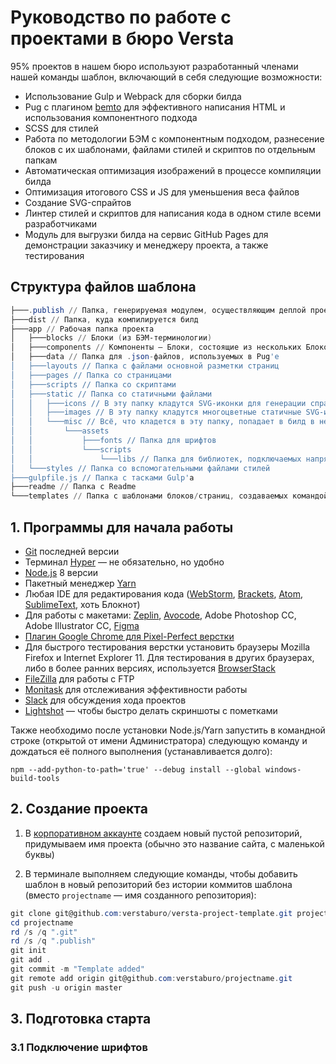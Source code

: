 # Руководство по работе с проектами в бюро Versta

95% проектов в нашем бюро используют разработанный членами нашей команды шаблон, включающий в себя следующие возможности:

- Использование Gulp и Webpack для сборки билда
- Pug с плагином [bemto](https://github.com/kizu/bemto) для эффективного написания HTML и использования компонентного подхода
- SCSS для стилей
- Работа по методологии БЭМ с компонентным подходом, разнесение блоков с их шаблонами, файлами стилей и скриптов по отдельным папкам
- Автоматическая оптимизация изображений в процессе компиляции билда
- Оптимизация итогового CSS и JS для уменьшения веса файлов
- Создание SVG-спрайтов
- Линтер стилей и скриптов для написания кода в одном стиле всеми разработчиками
- Модуль для выгрузки билда на сервис GitHub Pages для демонстрации заказчику и менеджеру проекта, а также тестирования

## Структура файлов шаблона

```powershell
├───.publish // Папка, генерируемая модулем, осуществляющим деплой проекта на сервис GitHub Pages
├───dist // Папка, куда компилируется билд
├───app // Рабочая папка проекта
│   ├───blocks // Блоки (из БЭМ-терминологии)
│   ├───components // Компоненты — Блоки, состоящие из нескольких Блоков
│   ├───data // Папка для .json-файлов, используемых в Pug'е
│   ├───layouts // Папка с файлами основной разметки страниц
│   ├───pages // Папка со страницами
│   ├───scripts // Папка со скриптами
│   ├───static // Папка со статичными файлами
│   │   ├───icons // В эту папку кладутся SVG-иконки для генерации спрайта
│   │   ├───images // В эту папку кладутся многоцветные статичные SVG-иконки и растровые картинки
│   │   └───misc // Всё, что кладется в эту папку, попадает в билд в неизменном виде и местоположении
│   │       └───assets
│   │           ├───fonts // Папка для шрифтов
│   │           └───scripts
│   │               └───libs // Папка для библиотек, подключаемых напрямую (не через Webpack)
│   └───styles // Папка со вспомогательными файлами стилей
├───gulpfile.js // Папка с тасками Gulp'а
├───readme // Папка с Readme
└───templates // Папка с шаблонами блоков/страниц, создаваемых командой make
```

## 1. Программы для начала работы

- [Git](https://git-scm.com/downloads) последней версии
- Терминал [Hyper](https://hyper.is/) — не обязательно, но удобно
- [Node.js](https://nodejs.org/en/) 8 версии
- Пакетный менеджер [Yarn](https://yarnpkg.com/lang/en/)
- Любая IDE для редактирования кода ([WebStorm](https://www.jetbrains.com/webstorm/), [Brackets](http://brackets.io/), [Atom](https://atom.io/), [SublimeText](https://www.sublimetext.com/3), хоть Блокнот)
- Для работы с макетами: [Zeplin](https://zeplin.io/), [Avocode](https://avocode.com/), Adobe Photoshop CC, Adobe Illustrator CC, [Figma](http://figma.com/)
- [Плагин Google Chrome для Pixel-Perfect верстки](https://chrome.google.com/webstore/detail/perfectpixel-by-welldonec/dkaagdgjmgdmbnecmcefdhjekcoceebi?hl=ru)
- Для быстрого тестирования верстки установить браузеры Mozilla Firefox и Internet Explorer 11. Для тестирования в других браузерах, либо в более ранних версиях, используется [BrowserStack](https://www.browserstack.com/)
- [FileZilla](https://filezilla-project.org/) для работы с FTP
- [Monitask](https://www.monitask.com/) для отслеживания эффективности работы
- [Slack](https://slack.com/) для обсуждения хода проектов
- [Lightshot](https://app.prntscr.com/ru/) — чтобы быстро делать скриншоты с пометками

Также необходимо после установки Node.js/Yarn запустить в командной строке (открытой от имени Администратора) следующую команду и дождаться её полного выполнения (устанавливается долго):
```
npm --add-python-to-path='true' --debug install --global windows-build-tools
```

## 2. Создание проекта

1. В [корпоративном аккаунте](https://github.com/verstaburo) создаем новый пустой репозиторий, придумываем имя проекта (обычно это название сайта, с маленькой буквы)

2. В терминале выполняем следующие команды, чтобы добавить шаблон в новый репозиторий без истории коммитов шаблона (вместо `projectname` — имя созданного репозитория):

```powershell
git clone git@github.com:verstaburo/versta-project-template.git projectname
cd projectname
rd /s /q ".git"
rd /s /q ".publish"
git init
git add .
git commit -m "Template added"
git remote add origin git@github.com:verstaburo/projectname.git
git push -u origin master
```

## 3. Подготовка старта

### 3.1 Подключение шрифтов

